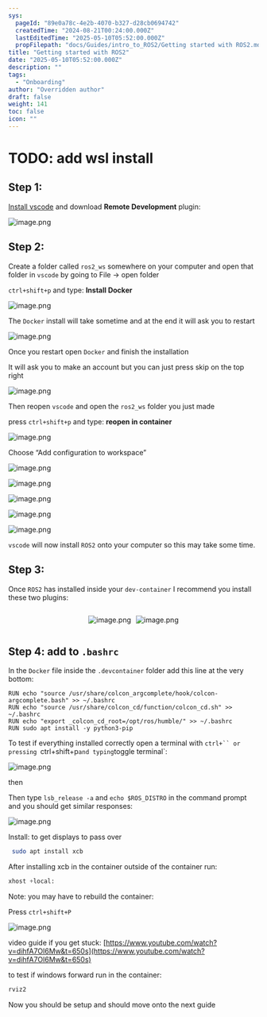 ```yaml
---
sys:
  pageId: "89e0a78c-4e2b-4070-b327-d28cb0694742"
  createdTime: "2024-08-21T00:24:00.000Z"
  lastEditedTime: "2025-05-10T05:52:00.000Z"
  propFilepath: "docs/Guides/intro_to_ROS2/Getting started with ROS2.md"
title: "Getting started with ROS2"
date: "2025-05-10T05:52:00.000Z"
description: ""
tags:
  - "Onboarding"
author: "Overridden author"
draft: false
weight: 141
toc: false
icon: ""
---
```


# TODO: add wsl install

## Step 1:

[Install vscode](https://code.visualstudio.com/download) and download **Remote Development** plugin:

![image.png](https://prod-files-secure.s3.us-west-2.amazonaws.com/d518164a-d88e-44d1-a4ee-3adb3bd8bce0/efb52993-1881-4a40-b95e-6f020334f022/image.png?X-Amz-Algorithm=AWS4-HMAC-SHA256&X-Amz-Content-Sha256=UNSIGNED-PAYLOAD&X-Amz-Credential=ASIAZI2LB466XMZA7NNW%2F20250518%2Fus-west-2%2Fs3%2Faws4_request&X-Amz-Date=20250518T190207Z&X-Amz-Expires=3600&X-Amz-Security-Token=IQoJb3JpZ2luX2VjEML%2F%2F%2F%2F%2F%2F%2F%2F%2F%2FwEaCXVzLXdlc3QtMiJGMEQCIAQkYj4dhB7Vp0fXDHLcUBDW0G2jY8YDOoNNMGau%2Bdv5AiBBR0kpcxurs6HJ3MEoqO75Lh0mZZV%2B8BiGWUdAPwR92Sr%2FAwh7EAAaDDYzNzQyMzE4MzgwNSIMlhI0jx1YUxHIYlZHKtwDYPIYaejlRXfzfqlxyf0afxp0Y4VlV1ECaNoiduhUEXsZY0AcniZvxKkpD%2FOMSNkC%2FhZ9s72h1niVct0gSxNgqQkZ7i0LVy%2FjX5PjR%2BTX8d8rfZQ%2BXf7gNmpOyo%2BeRaPhDfWkSRZE7WLUJPu87VdVa3uuvKlGE7JlH0LICtBohfYKyKCVw6fJGrjMx38P%2BCDperMTUZd8o2IUAc3zJzqU%2BzdtAsvx2M7%2FjagLxquMo%2F41o9KKricRob0aYAeqf01voYzdvgqbYXQXfI3%2ByMtnhWnmJeVeXJkdmAAh8Q9Qm6YgVYdlDYsxAD%2F5aYH5DiVDqFWef15%2Bt9ppwPzbKjS5FMZMKDLfNOaRsZ%2BpN1GYKkshce8oQRO9dIdNcBnnCT1y3n59Vb1QzZ5RbgVEuvL2Ysg8CVCn2o0Dng5cyxkQcS%2FG%2FON93DI%2B8UU7tMupX90AL%2BGPMwbaG0woRfEApOar9Ibsf7US5SSZiLeyJ8QqMI9XHKQFfddS%2FRra66derabq3X%2BFZ%2BNwcDVP%2FheP%2Bol6LVEUxnPWhYY1inP9sHZzvjIo59tVy9kF5LnQUS8gxKDDh9juX0TbGdU04Czxgd5UVJ%2FJyZdwbveyo%2BwFoqtHHHTjgb26pgFj2UjfTwcw1MGowQY6pgHZBZlZGJTTOl7rDdw7I5YcFe6p39KF0sHz8xI%2FMAzXRN0PYgCJdgUoQWy7XBT8XQecxHe%2BYM653u1seA9tV2CLt%2FRC0dJ4Crs1u7io3tru7KjkUFupbEGa%2FkW70Pdamsk%2FC0nErIAsy2yT10%2BuBLIIHX4OanVJoirLYDpjF2UbX%2FrRwrtKIISH51eoFM%2F0wCnaf9vuQYup6Tp2tp8p5T2zzl28WJaS&X-Amz-Signature=df77203755a3216bb913dfb60750c202cd32e42d3b6051946d204b34677b5828&X-Amz-SignedHeaders=host&x-id=GetObject)

## Step 2:

Create a folder called `ros2_ws` somewhere on your computer and open that folder in `vscode` by going to File → open folder 

`ctrl+shift+p` and type: **Install Docker**

![image.png](https://prod-files-secure.s3.us-west-2.amazonaws.com/d518164a-d88e-44d1-a4ee-3adb3bd8bce0/2269dc0e-1cd5-47ff-bceb-c04ad9b2eab0/image.png?X-Amz-Algorithm=AWS4-HMAC-SHA256&X-Amz-Content-Sha256=UNSIGNED-PAYLOAD&X-Amz-Credential=ASIAZI2LB466XMZA7NNW%2F20250518%2Fus-west-2%2Fs3%2Faws4_request&X-Amz-Date=20250518T190206Z&X-Amz-Expires=3600&X-Amz-Security-Token=IQoJb3JpZ2luX2VjEML%2F%2F%2F%2F%2F%2F%2F%2F%2F%2FwEaCXVzLXdlc3QtMiJGMEQCIAQkYj4dhB7Vp0fXDHLcUBDW0G2jY8YDOoNNMGau%2Bdv5AiBBR0kpcxurs6HJ3MEoqO75Lh0mZZV%2B8BiGWUdAPwR92Sr%2FAwh7EAAaDDYzNzQyMzE4MzgwNSIMlhI0jx1YUxHIYlZHKtwDYPIYaejlRXfzfqlxyf0afxp0Y4VlV1ECaNoiduhUEXsZY0AcniZvxKkpD%2FOMSNkC%2FhZ9s72h1niVct0gSxNgqQkZ7i0LVy%2FjX5PjR%2BTX8d8rfZQ%2BXf7gNmpOyo%2BeRaPhDfWkSRZE7WLUJPu87VdVa3uuvKlGE7JlH0LICtBohfYKyKCVw6fJGrjMx38P%2BCDperMTUZd8o2IUAc3zJzqU%2BzdtAsvx2M7%2FjagLxquMo%2F41o9KKricRob0aYAeqf01voYzdvgqbYXQXfI3%2ByMtnhWnmJeVeXJkdmAAh8Q9Qm6YgVYdlDYsxAD%2F5aYH5DiVDqFWef15%2Bt9ppwPzbKjS5FMZMKDLfNOaRsZ%2BpN1GYKkshce8oQRO9dIdNcBnnCT1y3n59Vb1QzZ5RbgVEuvL2Ysg8CVCn2o0Dng5cyxkQcS%2FG%2FON93DI%2B8UU7tMupX90AL%2BGPMwbaG0woRfEApOar9Ibsf7US5SSZiLeyJ8QqMI9XHKQFfddS%2FRra66derabq3X%2BFZ%2BNwcDVP%2FheP%2Bol6LVEUxnPWhYY1inP9sHZzvjIo59tVy9kF5LnQUS8gxKDDh9juX0TbGdU04Czxgd5UVJ%2FJyZdwbveyo%2BwFoqtHHHTjgb26pgFj2UjfTwcw1MGowQY6pgHZBZlZGJTTOl7rDdw7I5YcFe6p39KF0sHz8xI%2FMAzXRN0PYgCJdgUoQWy7XBT8XQecxHe%2BYM653u1seA9tV2CLt%2FRC0dJ4Crs1u7io3tru7KjkUFupbEGa%2FkW70Pdamsk%2FC0nErIAsy2yT10%2BuBLIIHX4OanVJoirLYDpjF2UbX%2FrRwrtKIISH51eoFM%2F0wCnaf9vuQYup6Tp2tp8p5T2zzl28WJaS&X-Amz-Signature=e782a8df74bebc96f4d8f4875bc4d37d10932838a768b1928b7dfe51a98bfd84&X-Amz-SignedHeaders=host&x-id=GetObject)

The `Docker` install will take sometime and at the end it will ask you to restart

![image.png](https://prod-files-secure.s3.us-west-2.amazonaws.com/d518164a-d88e-44d1-a4ee-3adb3bd8bce0/ed233f78-be33-4b1f-b89c-9c346c0e961e/image.png?X-Amz-Algorithm=AWS4-HMAC-SHA256&X-Amz-Content-Sha256=UNSIGNED-PAYLOAD&X-Amz-Credential=ASIAZI2LB466XMZA7NNW%2F20250518%2Fus-west-2%2Fs3%2Faws4_request&X-Amz-Date=20250518T190206Z&X-Amz-Expires=3600&X-Amz-Security-Token=IQoJb3JpZ2luX2VjEML%2F%2F%2F%2F%2F%2F%2F%2F%2F%2FwEaCXVzLXdlc3QtMiJGMEQCIAQkYj4dhB7Vp0fXDHLcUBDW0G2jY8YDOoNNMGau%2Bdv5AiBBR0kpcxurs6HJ3MEoqO75Lh0mZZV%2B8BiGWUdAPwR92Sr%2FAwh7EAAaDDYzNzQyMzE4MzgwNSIMlhI0jx1YUxHIYlZHKtwDYPIYaejlRXfzfqlxyf0afxp0Y4VlV1ECaNoiduhUEXsZY0AcniZvxKkpD%2FOMSNkC%2FhZ9s72h1niVct0gSxNgqQkZ7i0LVy%2FjX5PjR%2BTX8d8rfZQ%2BXf7gNmpOyo%2BeRaPhDfWkSRZE7WLUJPu87VdVa3uuvKlGE7JlH0LICtBohfYKyKCVw6fJGrjMx38P%2BCDperMTUZd8o2IUAc3zJzqU%2BzdtAsvx2M7%2FjagLxquMo%2F41o9KKricRob0aYAeqf01voYzdvgqbYXQXfI3%2ByMtnhWnmJeVeXJkdmAAh8Q9Qm6YgVYdlDYsxAD%2F5aYH5DiVDqFWef15%2Bt9ppwPzbKjS5FMZMKDLfNOaRsZ%2BpN1GYKkshce8oQRO9dIdNcBnnCT1y3n59Vb1QzZ5RbgVEuvL2Ysg8CVCn2o0Dng5cyxkQcS%2FG%2FON93DI%2B8UU7tMupX90AL%2BGPMwbaG0woRfEApOar9Ibsf7US5SSZiLeyJ8QqMI9XHKQFfddS%2FRra66derabq3X%2BFZ%2BNwcDVP%2FheP%2Bol6LVEUxnPWhYY1inP9sHZzvjIo59tVy9kF5LnQUS8gxKDDh9juX0TbGdU04Czxgd5UVJ%2FJyZdwbveyo%2BwFoqtHHHTjgb26pgFj2UjfTwcw1MGowQY6pgHZBZlZGJTTOl7rDdw7I5YcFe6p39KF0sHz8xI%2FMAzXRN0PYgCJdgUoQWy7XBT8XQecxHe%2BYM653u1seA9tV2CLt%2FRC0dJ4Crs1u7io3tru7KjkUFupbEGa%2FkW70Pdamsk%2FC0nErIAsy2yT10%2BuBLIIHX4OanVJoirLYDpjF2UbX%2FrRwrtKIISH51eoFM%2F0wCnaf9vuQYup6Tp2tp8p5T2zzl28WJaS&X-Amz-Signature=6ea77a8e136e764410c6a970c05f512639370536d662cda27c0614e20477d7fc&X-Amz-SignedHeaders=host&x-id=GetObject)

Once you restart open `Docker` and finish the installation

It will ask you to make an account but you can just press skip on the top right

![image.png](https://prod-files-secure.s3.us-west-2.amazonaws.com/d518164a-d88e-44d1-a4ee-3adb3bd8bce0/21010ad9-1659-4fd9-9f59-9932a09b2a3d/image.png?X-Amz-Algorithm=AWS4-HMAC-SHA256&X-Amz-Content-Sha256=UNSIGNED-PAYLOAD&X-Amz-Credential=ASIAZI2LB466XMZA7NNW%2F20250518%2Fus-west-2%2Fs3%2Faws4_request&X-Amz-Date=20250518T190206Z&X-Amz-Expires=3600&X-Amz-Security-Token=IQoJb3JpZ2luX2VjEML%2F%2F%2F%2F%2F%2F%2F%2F%2F%2FwEaCXVzLXdlc3QtMiJGMEQCIAQkYj4dhB7Vp0fXDHLcUBDW0G2jY8YDOoNNMGau%2Bdv5AiBBR0kpcxurs6HJ3MEoqO75Lh0mZZV%2B8BiGWUdAPwR92Sr%2FAwh7EAAaDDYzNzQyMzE4MzgwNSIMlhI0jx1YUxHIYlZHKtwDYPIYaejlRXfzfqlxyf0afxp0Y4VlV1ECaNoiduhUEXsZY0AcniZvxKkpD%2FOMSNkC%2FhZ9s72h1niVct0gSxNgqQkZ7i0LVy%2FjX5PjR%2BTX8d8rfZQ%2BXf7gNmpOyo%2BeRaPhDfWkSRZE7WLUJPu87VdVa3uuvKlGE7JlH0LICtBohfYKyKCVw6fJGrjMx38P%2BCDperMTUZd8o2IUAc3zJzqU%2BzdtAsvx2M7%2FjagLxquMo%2F41o9KKricRob0aYAeqf01voYzdvgqbYXQXfI3%2ByMtnhWnmJeVeXJkdmAAh8Q9Qm6YgVYdlDYsxAD%2F5aYH5DiVDqFWef15%2Bt9ppwPzbKjS5FMZMKDLfNOaRsZ%2BpN1GYKkshce8oQRO9dIdNcBnnCT1y3n59Vb1QzZ5RbgVEuvL2Ysg8CVCn2o0Dng5cyxkQcS%2FG%2FON93DI%2B8UU7tMupX90AL%2BGPMwbaG0woRfEApOar9Ibsf7US5SSZiLeyJ8QqMI9XHKQFfddS%2FRra66derabq3X%2BFZ%2BNwcDVP%2FheP%2Bol6LVEUxnPWhYY1inP9sHZzvjIo59tVy9kF5LnQUS8gxKDDh9juX0TbGdU04Czxgd5UVJ%2FJyZdwbveyo%2BwFoqtHHHTjgb26pgFj2UjfTwcw1MGowQY6pgHZBZlZGJTTOl7rDdw7I5YcFe6p39KF0sHz8xI%2FMAzXRN0PYgCJdgUoQWy7XBT8XQecxHe%2BYM653u1seA9tV2CLt%2FRC0dJ4Crs1u7io3tru7KjkUFupbEGa%2FkW70Pdamsk%2FC0nErIAsy2yT10%2BuBLIIHX4OanVJoirLYDpjF2UbX%2FrRwrtKIISH51eoFM%2F0wCnaf9vuQYup6Tp2tp8p5T2zzl28WJaS&X-Amz-Signature=d582726208ca43d78484024caa58a0b0e869b05f72dd262281184458cc50c738&X-Amz-SignedHeaders=host&x-id=GetObject)

Then reopen `vscode` and open the `ros2_ws` folder you just made

press `ctrl+shift+p` and type: **reopen in container**

![image.png](https://prod-files-secure.s3.us-west-2.amazonaws.com/d518164a-d88e-44d1-a4ee-3adb3bd8bce0/4e93b8c2-41ad-488c-8095-c74205196118/image.png?X-Amz-Algorithm=AWS4-HMAC-SHA256&X-Amz-Content-Sha256=UNSIGNED-PAYLOAD&X-Amz-Credential=ASIAZI2LB466XMZA7NNW%2F20250518%2Fus-west-2%2Fs3%2Faws4_request&X-Amz-Date=20250518T190206Z&X-Amz-Expires=3600&X-Amz-Security-Token=IQoJb3JpZ2luX2VjEML%2F%2F%2F%2F%2F%2F%2F%2F%2F%2FwEaCXVzLXdlc3QtMiJGMEQCIAQkYj4dhB7Vp0fXDHLcUBDW0G2jY8YDOoNNMGau%2Bdv5AiBBR0kpcxurs6HJ3MEoqO75Lh0mZZV%2B8BiGWUdAPwR92Sr%2FAwh7EAAaDDYzNzQyMzE4MzgwNSIMlhI0jx1YUxHIYlZHKtwDYPIYaejlRXfzfqlxyf0afxp0Y4VlV1ECaNoiduhUEXsZY0AcniZvxKkpD%2FOMSNkC%2FhZ9s72h1niVct0gSxNgqQkZ7i0LVy%2FjX5PjR%2BTX8d8rfZQ%2BXf7gNmpOyo%2BeRaPhDfWkSRZE7WLUJPu87VdVa3uuvKlGE7JlH0LICtBohfYKyKCVw6fJGrjMx38P%2BCDperMTUZd8o2IUAc3zJzqU%2BzdtAsvx2M7%2FjagLxquMo%2F41o9KKricRob0aYAeqf01voYzdvgqbYXQXfI3%2ByMtnhWnmJeVeXJkdmAAh8Q9Qm6YgVYdlDYsxAD%2F5aYH5DiVDqFWef15%2Bt9ppwPzbKjS5FMZMKDLfNOaRsZ%2BpN1GYKkshce8oQRO9dIdNcBnnCT1y3n59Vb1QzZ5RbgVEuvL2Ysg8CVCn2o0Dng5cyxkQcS%2FG%2FON93DI%2B8UU7tMupX90AL%2BGPMwbaG0woRfEApOar9Ibsf7US5SSZiLeyJ8QqMI9XHKQFfddS%2FRra66derabq3X%2BFZ%2BNwcDVP%2FheP%2Bol6LVEUxnPWhYY1inP9sHZzvjIo59tVy9kF5LnQUS8gxKDDh9juX0TbGdU04Czxgd5UVJ%2FJyZdwbveyo%2BwFoqtHHHTjgb26pgFj2UjfTwcw1MGowQY6pgHZBZlZGJTTOl7rDdw7I5YcFe6p39KF0sHz8xI%2FMAzXRN0PYgCJdgUoQWy7XBT8XQecxHe%2BYM653u1seA9tV2CLt%2FRC0dJ4Crs1u7io3tru7KjkUFupbEGa%2FkW70Pdamsk%2FC0nErIAsy2yT10%2BuBLIIHX4OanVJoirLYDpjF2UbX%2FrRwrtKIISH51eoFM%2F0wCnaf9vuQYup6Tp2tp8p5T2zzl28WJaS&X-Amz-Signature=239bf0fc6ed6575ce99cd8879c2415a6004b5bef436dd8d0bd2de1190c38c18b&X-Amz-SignedHeaders=host&x-id=GetObject)

Choose “Add configuration to workspace”

![image.png](https://prod-files-secure.s3.us-west-2.amazonaws.com/d518164a-d88e-44d1-a4ee-3adb3bd8bce0/9560b282-5060-4989-ba37-97e7b2c22476/image.png?X-Amz-Algorithm=AWS4-HMAC-SHA256&X-Amz-Content-Sha256=UNSIGNED-PAYLOAD&X-Amz-Credential=ASIAZI2LB466XMZA7NNW%2F20250518%2Fus-west-2%2Fs3%2Faws4_request&X-Amz-Date=20250518T190206Z&X-Amz-Expires=3600&X-Amz-Security-Token=IQoJb3JpZ2luX2VjEML%2F%2F%2F%2F%2F%2F%2F%2F%2F%2FwEaCXVzLXdlc3QtMiJGMEQCIAQkYj4dhB7Vp0fXDHLcUBDW0G2jY8YDOoNNMGau%2Bdv5AiBBR0kpcxurs6HJ3MEoqO75Lh0mZZV%2B8BiGWUdAPwR92Sr%2FAwh7EAAaDDYzNzQyMzE4MzgwNSIMlhI0jx1YUxHIYlZHKtwDYPIYaejlRXfzfqlxyf0afxp0Y4VlV1ECaNoiduhUEXsZY0AcniZvxKkpD%2FOMSNkC%2FhZ9s72h1niVct0gSxNgqQkZ7i0LVy%2FjX5PjR%2BTX8d8rfZQ%2BXf7gNmpOyo%2BeRaPhDfWkSRZE7WLUJPu87VdVa3uuvKlGE7JlH0LICtBohfYKyKCVw6fJGrjMx38P%2BCDperMTUZd8o2IUAc3zJzqU%2BzdtAsvx2M7%2FjagLxquMo%2F41o9KKricRob0aYAeqf01voYzdvgqbYXQXfI3%2ByMtnhWnmJeVeXJkdmAAh8Q9Qm6YgVYdlDYsxAD%2F5aYH5DiVDqFWef15%2Bt9ppwPzbKjS5FMZMKDLfNOaRsZ%2BpN1GYKkshce8oQRO9dIdNcBnnCT1y3n59Vb1QzZ5RbgVEuvL2Ysg8CVCn2o0Dng5cyxkQcS%2FG%2FON93DI%2B8UU7tMupX90AL%2BGPMwbaG0woRfEApOar9Ibsf7US5SSZiLeyJ8QqMI9XHKQFfddS%2FRra66derabq3X%2BFZ%2BNwcDVP%2FheP%2Bol6LVEUxnPWhYY1inP9sHZzvjIo59tVy9kF5LnQUS8gxKDDh9juX0TbGdU04Czxgd5UVJ%2FJyZdwbveyo%2BwFoqtHHHTjgb26pgFj2UjfTwcw1MGowQY6pgHZBZlZGJTTOl7rDdw7I5YcFe6p39KF0sHz8xI%2FMAzXRN0PYgCJdgUoQWy7XBT8XQecxHe%2BYM653u1seA9tV2CLt%2FRC0dJ4Crs1u7io3tru7KjkUFupbEGa%2FkW70Pdamsk%2FC0nErIAsy2yT10%2BuBLIIHX4OanVJoirLYDpjF2UbX%2FrRwrtKIISH51eoFM%2F0wCnaf9vuQYup6Tp2tp8p5T2zzl28WJaS&X-Amz-Signature=f9b05149a48f36f99ea249e86bf31dc0f87d1f3f82306164a0f1a5310e2a65a6&X-Amz-SignedHeaders=host&x-id=GetObject)

![image.png](https://prod-files-secure.s3.us-west-2.amazonaws.com/d518164a-d88e-44d1-a4ee-3adb3bd8bce0/2ee63f81-886b-48e8-a553-dc6e5eac99e4/image.png?X-Amz-Algorithm=AWS4-HMAC-SHA256&X-Amz-Content-Sha256=UNSIGNED-PAYLOAD&X-Amz-Credential=ASIAZI2LB466XMZA7NNW%2F20250518%2Fus-west-2%2Fs3%2Faws4_request&X-Amz-Date=20250518T190207Z&X-Amz-Expires=3600&X-Amz-Security-Token=IQoJb3JpZ2luX2VjEML%2F%2F%2F%2F%2F%2F%2F%2F%2F%2FwEaCXVzLXdlc3QtMiJGMEQCIAQkYj4dhB7Vp0fXDHLcUBDW0G2jY8YDOoNNMGau%2Bdv5AiBBR0kpcxurs6HJ3MEoqO75Lh0mZZV%2B8BiGWUdAPwR92Sr%2FAwh7EAAaDDYzNzQyMzE4MzgwNSIMlhI0jx1YUxHIYlZHKtwDYPIYaejlRXfzfqlxyf0afxp0Y4VlV1ECaNoiduhUEXsZY0AcniZvxKkpD%2FOMSNkC%2FhZ9s72h1niVct0gSxNgqQkZ7i0LVy%2FjX5PjR%2BTX8d8rfZQ%2BXf7gNmpOyo%2BeRaPhDfWkSRZE7WLUJPu87VdVa3uuvKlGE7JlH0LICtBohfYKyKCVw6fJGrjMx38P%2BCDperMTUZd8o2IUAc3zJzqU%2BzdtAsvx2M7%2FjagLxquMo%2F41o9KKricRob0aYAeqf01voYzdvgqbYXQXfI3%2ByMtnhWnmJeVeXJkdmAAh8Q9Qm6YgVYdlDYsxAD%2F5aYH5DiVDqFWef15%2Bt9ppwPzbKjS5FMZMKDLfNOaRsZ%2BpN1GYKkshce8oQRO9dIdNcBnnCT1y3n59Vb1QzZ5RbgVEuvL2Ysg8CVCn2o0Dng5cyxkQcS%2FG%2FON93DI%2B8UU7tMupX90AL%2BGPMwbaG0woRfEApOar9Ibsf7US5SSZiLeyJ8QqMI9XHKQFfddS%2FRra66derabq3X%2BFZ%2BNwcDVP%2FheP%2Bol6LVEUxnPWhYY1inP9sHZzvjIo59tVy9kF5LnQUS8gxKDDh9juX0TbGdU04Czxgd5UVJ%2FJyZdwbveyo%2BwFoqtHHHTjgb26pgFj2UjfTwcw1MGowQY6pgHZBZlZGJTTOl7rDdw7I5YcFe6p39KF0sHz8xI%2FMAzXRN0PYgCJdgUoQWy7XBT8XQecxHe%2BYM653u1seA9tV2CLt%2FRC0dJ4Crs1u7io3tru7KjkUFupbEGa%2FkW70Pdamsk%2FC0nErIAsy2yT10%2BuBLIIHX4OanVJoirLYDpjF2UbX%2FrRwrtKIISH51eoFM%2F0wCnaf9vuQYup6Tp2tp8p5T2zzl28WJaS&X-Amz-Signature=574fe8346106eabd85def3e924091908d0373973ce80697b5142b7d6a34ce753&X-Amz-SignedHeaders=host&x-id=GetObject)

![image.png](https://prod-files-secure.s3.us-west-2.amazonaws.com/d518164a-d88e-44d1-a4ee-3adb3bd8bce0/ae1580b2-b048-407e-aed9-b584224a7a04/image.png?X-Amz-Algorithm=AWS4-HMAC-SHA256&X-Amz-Content-Sha256=UNSIGNED-PAYLOAD&X-Amz-Credential=ASIAZI2LB466XMZA7NNW%2F20250518%2Fus-west-2%2Fs3%2Faws4_request&X-Amz-Date=20250518T190206Z&X-Amz-Expires=3600&X-Amz-Security-Token=IQoJb3JpZ2luX2VjEML%2F%2F%2F%2F%2F%2F%2F%2F%2F%2FwEaCXVzLXdlc3QtMiJGMEQCIAQkYj4dhB7Vp0fXDHLcUBDW0G2jY8YDOoNNMGau%2Bdv5AiBBR0kpcxurs6HJ3MEoqO75Lh0mZZV%2B8BiGWUdAPwR92Sr%2FAwh7EAAaDDYzNzQyMzE4MzgwNSIMlhI0jx1YUxHIYlZHKtwDYPIYaejlRXfzfqlxyf0afxp0Y4VlV1ECaNoiduhUEXsZY0AcniZvxKkpD%2FOMSNkC%2FhZ9s72h1niVct0gSxNgqQkZ7i0LVy%2FjX5PjR%2BTX8d8rfZQ%2BXf7gNmpOyo%2BeRaPhDfWkSRZE7WLUJPu87VdVa3uuvKlGE7JlH0LICtBohfYKyKCVw6fJGrjMx38P%2BCDperMTUZd8o2IUAc3zJzqU%2BzdtAsvx2M7%2FjagLxquMo%2F41o9KKricRob0aYAeqf01voYzdvgqbYXQXfI3%2ByMtnhWnmJeVeXJkdmAAh8Q9Qm6YgVYdlDYsxAD%2F5aYH5DiVDqFWef15%2Bt9ppwPzbKjS5FMZMKDLfNOaRsZ%2BpN1GYKkshce8oQRO9dIdNcBnnCT1y3n59Vb1QzZ5RbgVEuvL2Ysg8CVCn2o0Dng5cyxkQcS%2FG%2FON93DI%2B8UU7tMupX90AL%2BGPMwbaG0woRfEApOar9Ibsf7US5SSZiLeyJ8QqMI9XHKQFfddS%2FRra66derabq3X%2BFZ%2BNwcDVP%2FheP%2Bol6LVEUxnPWhYY1inP9sHZzvjIo59tVy9kF5LnQUS8gxKDDh9juX0TbGdU04Czxgd5UVJ%2FJyZdwbveyo%2BwFoqtHHHTjgb26pgFj2UjfTwcw1MGowQY6pgHZBZlZGJTTOl7rDdw7I5YcFe6p39KF0sHz8xI%2FMAzXRN0PYgCJdgUoQWy7XBT8XQecxHe%2BYM653u1seA9tV2CLt%2FRC0dJ4Crs1u7io3tru7KjkUFupbEGa%2FkW70Pdamsk%2FC0nErIAsy2yT10%2BuBLIIHX4OanVJoirLYDpjF2UbX%2FrRwrtKIISH51eoFM%2F0wCnaf9vuQYup6Tp2tp8p5T2zzl28WJaS&X-Amz-Signature=90cfd1407f54d77e02ad7ebb2c78d581648a8a0a60fb02c9d49b33970aee447d&X-Amz-SignedHeaders=host&x-id=GetObject)

![image.png](https://prod-files-secure.s3.us-west-2.amazonaws.com/d518164a-d88e-44d1-a4ee-3adb3bd8bce0/53255b28-f75e-430f-b9e3-c0ac8577e42b/image.png?X-Amz-Algorithm=AWS4-HMAC-SHA256&X-Amz-Content-Sha256=UNSIGNED-PAYLOAD&X-Amz-Credential=ASIAZI2LB466XMZA7NNW%2F20250518%2Fus-west-2%2Fs3%2Faws4_request&X-Amz-Date=20250518T190206Z&X-Amz-Expires=3600&X-Amz-Security-Token=IQoJb3JpZ2luX2VjEML%2F%2F%2F%2F%2F%2F%2F%2F%2F%2FwEaCXVzLXdlc3QtMiJGMEQCIAQkYj4dhB7Vp0fXDHLcUBDW0G2jY8YDOoNNMGau%2Bdv5AiBBR0kpcxurs6HJ3MEoqO75Lh0mZZV%2B8BiGWUdAPwR92Sr%2FAwh7EAAaDDYzNzQyMzE4MzgwNSIMlhI0jx1YUxHIYlZHKtwDYPIYaejlRXfzfqlxyf0afxp0Y4VlV1ECaNoiduhUEXsZY0AcniZvxKkpD%2FOMSNkC%2FhZ9s72h1niVct0gSxNgqQkZ7i0LVy%2FjX5PjR%2BTX8d8rfZQ%2BXf7gNmpOyo%2BeRaPhDfWkSRZE7WLUJPu87VdVa3uuvKlGE7JlH0LICtBohfYKyKCVw6fJGrjMx38P%2BCDperMTUZd8o2IUAc3zJzqU%2BzdtAsvx2M7%2FjagLxquMo%2F41o9KKricRob0aYAeqf01voYzdvgqbYXQXfI3%2ByMtnhWnmJeVeXJkdmAAh8Q9Qm6YgVYdlDYsxAD%2F5aYH5DiVDqFWef15%2Bt9ppwPzbKjS5FMZMKDLfNOaRsZ%2BpN1GYKkshce8oQRO9dIdNcBnnCT1y3n59Vb1QzZ5RbgVEuvL2Ysg8CVCn2o0Dng5cyxkQcS%2FG%2FON93DI%2B8UU7tMupX90AL%2BGPMwbaG0woRfEApOar9Ibsf7US5SSZiLeyJ8QqMI9XHKQFfddS%2FRra66derabq3X%2BFZ%2BNwcDVP%2FheP%2Bol6LVEUxnPWhYY1inP9sHZzvjIo59tVy9kF5LnQUS8gxKDDh9juX0TbGdU04Czxgd5UVJ%2FJyZdwbveyo%2BwFoqtHHHTjgb26pgFj2UjfTwcw1MGowQY6pgHZBZlZGJTTOl7rDdw7I5YcFe6p39KF0sHz8xI%2FMAzXRN0PYgCJdgUoQWy7XBT8XQecxHe%2BYM653u1seA9tV2CLt%2FRC0dJ4Crs1u7io3tru7KjkUFupbEGa%2FkW70Pdamsk%2FC0nErIAsy2yT10%2BuBLIIHX4OanVJoirLYDpjF2UbX%2FrRwrtKIISH51eoFM%2F0wCnaf9vuQYup6Tp2tp8p5T2zzl28WJaS&X-Amz-Signature=91de2b5ff5832c205310185803f8f31e695eaa40c0cedacb8f97cf53f453d641&X-Amz-SignedHeaders=host&x-id=GetObject)

![image.png](https://prod-files-secure.s3.us-west-2.amazonaws.com/d518164a-d88e-44d1-a4ee-3adb3bd8bce0/7c562767-5af9-4ffb-97d1-327bcdf4ee00/image.png?X-Amz-Algorithm=AWS4-HMAC-SHA256&X-Amz-Content-Sha256=UNSIGNED-PAYLOAD&X-Amz-Credential=ASIAZI2LB466XMZA7NNW%2F20250518%2Fus-west-2%2Fs3%2Faws4_request&X-Amz-Date=20250518T190206Z&X-Amz-Expires=3600&X-Amz-Security-Token=IQoJb3JpZ2luX2VjEML%2F%2F%2F%2F%2F%2F%2F%2F%2F%2FwEaCXVzLXdlc3QtMiJGMEQCIAQkYj4dhB7Vp0fXDHLcUBDW0G2jY8YDOoNNMGau%2Bdv5AiBBR0kpcxurs6HJ3MEoqO75Lh0mZZV%2B8BiGWUdAPwR92Sr%2FAwh7EAAaDDYzNzQyMzE4MzgwNSIMlhI0jx1YUxHIYlZHKtwDYPIYaejlRXfzfqlxyf0afxp0Y4VlV1ECaNoiduhUEXsZY0AcniZvxKkpD%2FOMSNkC%2FhZ9s72h1niVct0gSxNgqQkZ7i0LVy%2FjX5PjR%2BTX8d8rfZQ%2BXf7gNmpOyo%2BeRaPhDfWkSRZE7WLUJPu87VdVa3uuvKlGE7JlH0LICtBohfYKyKCVw6fJGrjMx38P%2BCDperMTUZd8o2IUAc3zJzqU%2BzdtAsvx2M7%2FjagLxquMo%2F41o9KKricRob0aYAeqf01voYzdvgqbYXQXfI3%2ByMtnhWnmJeVeXJkdmAAh8Q9Qm6YgVYdlDYsxAD%2F5aYH5DiVDqFWef15%2Bt9ppwPzbKjS5FMZMKDLfNOaRsZ%2BpN1GYKkshce8oQRO9dIdNcBnnCT1y3n59Vb1QzZ5RbgVEuvL2Ysg8CVCn2o0Dng5cyxkQcS%2FG%2FON93DI%2B8UU7tMupX90AL%2BGPMwbaG0woRfEApOar9Ibsf7US5SSZiLeyJ8QqMI9XHKQFfddS%2FRra66derabq3X%2BFZ%2BNwcDVP%2FheP%2Bol6LVEUxnPWhYY1inP9sHZzvjIo59tVy9kF5LnQUS8gxKDDh9juX0TbGdU04Czxgd5UVJ%2FJyZdwbveyo%2BwFoqtHHHTjgb26pgFj2UjfTwcw1MGowQY6pgHZBZlZGJTTOl7rDdw7I5YcFe6p39KF0sHz8xI%2FMAzXRN0PYgCJdgUoQWy7XBT8XQecxHe%2BYM653u1seA9tV2CLt%2FRC0dJ4Crs1u7io3tru7KjkUFupbEGa%2FkW70Pdamsk%2FC0nErIAsy2yT10%2BuBLIIHX4OanVJoirLYDpjF2UbX%2FrRwrtKIISH51eoFM%2F0wCnaf9vuQYup6Tp2tp8p5T2zzl28WJaS&X-Amz-Signature=b468ef66f4f93f304f87e4e4105665bf3e0475270c577ae625deee76340d193f&X-Amz-SignedHeaders=host&x-id=GetObject)

`vscode` will now install `ROS2` onto your computer so this may take some time.

## Step 3:

Once `ROS2` has installed inside your `dev-container` I recommend you install these two plugins:

<div style="display: flex;flex-direction: row; column-gap:10px; max-width: 630px;justify-content: center;">
<div>

![image.png](https://prod-files-secure.s3.us-west-2.amazonaws.com/d518164a-d88e-44d1-a4ee-3adb3bd8bce0/3fc3d550-5a54-4ba1-ba6b-faa01cdb7369/image.png?X-Amz-Algorithm=AWS4-HMAC-SHA256&X-Amz-Content-Sha256=UNSIGNED-PAYLOAD&X-Amz-Credential=ASIAZI2LB466QBKR2NYV%2F20250518%2Fus-west-2%2Fs3%2Faws4_request&X-Amz-Date=20250518T190208Z&X-Amz-Expires=3600&X-Amz-Security-Token=IQoJb3JpZ2luX2VjEML%2F%2F%2F%2F%2F%2F%2F%2F%2F%2FwEaCXVzLXdlc3QtMiJGMEQCIH8T%2F7u%2FXI%2BSweTtLkPqYHvCL5oLNMUfEUG1MZRhYOTOAiB40roN8bODCwCXzhr3TwTSYLSKaWu8iPgCYHe7G7lh8Cr%2FAwh7EAAaDDYzNzQyMzE4MzgwNSIMjPW3MTBH1bv0bD5IKtwDNzSq90KFdOPF5sml5y%2FnrgIvFXYSWGGDzWtFUU2PaxsRdwS6M4QrOgXw5dWF8AiA9DCjgFMJZzSLJm8vaGxfdJUbOz4VP2JJjOXE8PORninaIw3eFAImpqXoRzRaJ7HxggKNDg3qm5LuMhDGNomk54SimJmUrVL1BYWtj%2FOkOq0%2BFsg0yL8vkfliJ68EazcnBJNlTCyAQJF993t8tWi0N06a4mlLltQdvoBXaWm1uoCme%2FQtSLGUasMG0jGfYkpfdLBu1mTMvzrZz5tk%2FBX4B3baGKKgpQ5ti2geWc72LgY%2BioDVtdDaRanqgywxjIuM4%2Bno%2BvywOrufsf5QXnKDE2b3lx21KmWLzf9WMaCfca0STx3urf75%2B%2B6ie57ULpDhWjBmM3YGSN%2FHH1Z%2BgDb3Ovo66J3OnVBTplnfmAzPsOcdb6dCq9orhQfUvwHWBAmZkiNYuB6gXT6pqOKZPc5NXbSIwAN0cfzcIfKzzPVCW6Wt89TP%2BwzPEyU2m12t%2Be6a7uT4Hoi73QTk0Mt%2FtLZ%2BWdYysK8kAOQqORrQwQYjUcBOvBFmoB8hLFfsr6bLHzi8ozz9kchVAH80W5Uzlc5NONyh6ar1VCdPExADuCe6d2NrQ47l2ZEKd9WEeYUwxcGowQY6pgFBxsym4%2FrMCscSOMgS0ru9XWhQRZc3MVkCWhzUyZmbCG2%2FBsbqxbBjUnTacod%2F%2BuJFrlFmwTZAmgbs4zJ28Oz7y0xyJRn%2Bjx4TnZPiSbFjWHj6%2BjPwVxQCkan6u6jnG22vqYigtsLsiKfdUDCGSjPZgQNX6Z5YjqzVtKF5aMnqcfUIOT2JofUdncTmiNYAK5XiczeSHTlXaRAqv5%2FHwqvn4M%2BvBVX7&X-Amz-Signature=19265a2d4b76fa4f5a407749936120f4997c167c46f464afacecd5e734ff88cd&X-Amz-SignedHeaders=host&x-id=GetObject)

</div>
<div>

![image.png](https://prod-files-secure.s3.us-west-2.amazonaws.com/d518164a-d88e-44d1-a4ee-3adb3bd8bce0/d994cc66-13c2-4093-a5a3-f84cf4601a82/image.png?X-Amz-Algorithm=AWS4-HMAC-SHA256&X-Amz-Content-Sha256=UNSIGNED-PAYLOAD&X-Amz-Credential=ASIAZI2LB466UHYPNHNM%2F20250518%2Fus-west-2%2Fs3%2Faws4_request&X-Amz-Date=20250518T190209Z&X-Amz-Expires=3600&X-Amz-Security-Token=IQoJb3JpZ2luX2VjEML%2F%2F%2F%2F%2F%2F%2F%2F%2F%2FwEaCXVzLXdlc3QtMiJHMEUCIH%2BUGW%2BmYyt6Fo1sk83cTwvSUazd04QKqfC1jRfe7Q45AiEAjEfxYQDeG1XPU74hKv3RW2QMJLFvP6e%2FV7mgH5QupjQq%2FwMIexAAGgw2Mzc0MjMxODM4MDUiDDRoP4HybG7fdkGzqCrcAzA%2Brs8U%2BfQudlzlFGFxDmmHr1rTXqxDBgUFbrxqhlg0LsyzXg178tvTH2CAT6fIF9%2FZ2RZison5QtZJdNnyQFyRYUnbw9EGjS5h%2FzUicp2TxfZpa7%2BCQ1Y5egrbcNGoBOgTbU4ZIkfCh%2BR4jA57%2BryLeVJyOvf6MJLmH%2B2zodNB9uaEMFOoVOG%2FfpNbM5i88ngg1VfsC1Cm1sa%2FuLlazSkJzSGfqxyYN%2FoCUoO4YRZzeh15K8WarjNoigtErITbE%2FzNcoP6SPCnRwZMHyBm8vECUwog%2F%2FYU5hquECH2jBIBLPc6fO5i2VO%2Bi3xGQMDHvZXwf5WEckPJx9w1Q9QpUfpY6dE%2FsJJu6pttDjLbHYa8bz982kHglfcJuLFyml8OSx%2F1tdzmKbZEmCRUcCR75zWobIIeZwnqlZ72VU%2Bq3esvXuKtf39qdneF8719EuSlhJKdy9M5Zh6TeHFfVUBetdw6BPde5sQJrhv%2F7DxIoDcsl68nZTZCZC%2Fu65z239cGyBkyTEUIXdLMmefeD%2FlmweeQ1dnS8QwWscrKwWkOAyjVnd8L%2FIP%2BbTv8gVwISdg9s4Wnoq5RZQg8i6j03rMTF3H9fYI5DFnck2Xz5YIfME8HXWNuHDsp0X9GMVURMN3AqMEGOqUBV1DVZF8kPakIR8SjSrPGuC2B7cjaRIvRmUC72W6i8edbb7uCpveiCHTz5j9aH5QvNhapTnKLBeQqcmMgEkvuo0dl9B51VisB%2FrosJuacf53H887t9Bs8k8PWdtx24WAXxHHJneMGfGnbDYXmg6COPBgQqZw8r23dNoZMYit31YpAeiuNatofnrvoXSrrwwyW92epTWWLsM%2Fe9l8fDlR7aQOMDcyO&X-Amz-Signature=6edca28d36bbc2a1e5e30b6883c7d2107194e9da628c546869fd561ffad51763&X-Amz-SignedHeaders=host&x-id=GetObject)

</div>
</div>

## Step 4: add to `.bashrc`

In the `Docker` file inside the `.devcontainer` folder add this line at the very bottom: 

```docker
RUN echo "source /usr/share/colcon_argcomplete/hook/colcon-argcomplete.bash" >> ~/.bashrc
RUN echo "source /usr/share/colcon_cd/function/colcon_cd.sh" >> ~/.bashrc
RUN echo "export _colcon_cd_root=/opt/ros/humble/" >> ~/.bashrc
RUN sudo apt install -y python3-pip 
```

To test if everything installed correctly open a terminal with `ctrl+`` or pressing `ctrl+shift+p` and typing `toggle terminal`:

![image.png](https://prod-files-secure.s3.us-west-2.amazonaws.com/d518164a-d88e-44d1-a4ee-3adb3bd8bce0/6a4943d8-b04e-4c02-9a58-775f3384d1a5/image.png?X-Amz-Algorithm=AWS4-HMAC-SHA256&X-Amz-Content-Sha256=UNSIGNED-PAYLOAD&X-Amz-Credential=ASIAZI2LB466XMZA7NNW%2F20250518%2Fus-west-2%2Fs3%2Faws4_request&X-Amz-Date=20250518T190206Z&X-Amz-Expires=3600&X-Amz-Security-Token=IQoJb3JpZ2luX2VjEML%2F%2F%2F%2F%2F%2F%2F%2F%2F%2FwEaCXVzLXdlc3QtMiJGMEQCIAQkYj4dhB7Vp0fXDHLcUBDW0G2jY8YDOoNNMGau%2Bdv5AiBBR0kpcxurs6HJ3MEoqO75Lh0mZZV%2B8BiGWUdAPwR92Sr%2FAwh7EAAaDDYzNzQyMzE4MzgwNSIMlhI0jx1YUxHIYlZHKtwDYPIYaejlRXfzfqlxyf0afxp0Y4VlV1ECaNoiduhUEXsZY0AcniZvxKkpD%2FOMSNkC%2FhZ9s72h1niVct0gSxNgqQkZ7i0LVy%2FjX5PjR%2BTX8d8rfZQ%2BXf7gNmpOyo%2BeRaPhDfWkSRZE7WLUJPu87VdVa3uuvKlGE7JlH0LICtBohfYKyKCVw6fJGrjMx38P%2BCDperMTUZd8o2IUAc3zJzqU%2BzdtAsvx2M7%2FjagLxquMo%2F41o9KKricRob0aYAeqf01voYzdvgqbYXQXfI3%2ByMtnhWnmJeVeXJkdmAAh8Q9Qm6YgVYdlDYsxAD%2F5aYH5DiVDqFWef15%2Bt9ppwPzbKjS5FMZMKDLfNOaRsZ%2BpN1GYKkshce8oQRO9dIdNcBnnCT1y3n59Vb1QzZ5RbgVEuvL2Ysg8CVCn2o0Dng5cyxkQcS%2FG%2FON93DI%2B8UU7tMupX90AL%2BGPMwbaG0woRfEApOar9Ibsf7US5SSZiLeyJ8QqMI9XHKQFfddS%2FRra66derabq3X%2BFZ%2BNwcDVP%2FheP%2Bol6LVEUxnPWhYY1inP9sHZzvjIo59tVy9kF5LnQUS8gxKDDh9juX0TbGdU04Czxgd5UVJ%2FJyZdwbveyo%2BwFoqtHHHTjgb26pgFj2UjfTwcw1MGowQY6pgHZBZlZGJTTOl7rDdw7I5YcFe6p39KF0sHz8xI%2FMAzXRN0PYgCJdgUoQWy7XBT8XQecxHe%2BYM653u1seA9tV2CLt%2FRC0dJ4Crs1u7io3tru7KjkUFupbEGa%2FkW70Pdamsk%2FC0nErIAsy2yT10%2BuBLIIHX4OanVJoirLYDpjF2UbX%2FrRwrtKIISH51eoFM%2F0wCnaf9vuQYup6Tp2tp8p5T2zzl28WJaS&X-Amz-Signature=0ee104c8a9a685e85240422cc205522099471aba838c4fedc95574d39a089bb3&X-Amz-SignedHeaders=host&x-id=GetObject)

then 

Then type `lsb_release -a` and `echo $ROS_DISTRO` in the command prompt and you should get similar responses:

![image.png](https://prod-files-secure.s3.us-west-2.amazonaws.com/d518164a-d88e-44d1-a4ee-3adb3bd8bce0/3e635dec-a805-4e85-8b9e-d000e5b71a4e/image.png?X-Amz-Algorithm=AWS4-HMAC-SHA256&X-Amz-Content-Sha256=UNSIGNED-PAYLOAD&X-Amz-Credential=ASIAZI2LB466XMZA7NNW%2F20250518%2Fus-west-2%2Fs3%2Faws4_request&X-Amz-Date=20250518T190206Z&X-Amz-Expires=3600&X-Amz-Security-Token=IQoJb3JpZ2luX2VjEML%2F%2F%2F%2F%2F%2F%2F%2F%2F%2FwEaCXVzLXdlc3QtMiJGMEQCIAQkYj4dhB7Vp0fXDHLcUBDW0G2jY8YDOoNNMGau%2Bdv5AiBBR0kpcxurs6HJ3MEoqO75Lh0mZZV%2B8BiGWUdAPwR92Sr%2FAwh7EAAaDDYzNzQyMzE4MzgwNSIMlhI0jx1YUxHIYlZHKtwDYPIYaejlRXfzfqlxyf0afxp0Y4VlV1ECaNoiduhUEXsZY0AcniZvxKkpD%2FOMSNkC%2FhZ9s72h1niVct0gSxNgqQkZ7i0LVy%2FjX5PjR%2BTX8d8rfZQ%2BXf7gNmpOyo%2BeRaPhDfWkSRZE7WLUJPu87VdVa3uuvKlGE7JlH0LICtBohfYKyKCVw6fJGrjMx38P%2BCDperMTUZd8o2IUAc3zJzqU%2BzdtAsvx2M7%2FjagLxquMo%2F41o9KKricRob0aYAeqf01voYzdvgqbYXQXfI3%2ByMtnhWnmJeVeXJkdmAAh8Q9Qm6YgVYdlDYsxAD%2F5aYH5DiVDqFWef15%2Bt9ppwPzbKjS5FMZMKDLfNOaRsZ%2BpN1GYKkshce8oQRO9dIdNcBnnCT1y3n59Vb1QzZ5RbgVEuvL2Ysg8CVCn2o0Dng5cyxkQcS%2FG%2FON93DI%2B8UU7tMupX90AL%2BGPMwbaG0woRfEApOar9Ibsf7US5SSZiLeyJ8QqMI9XHKQFfddS%2FRra66derabq3X%2BFZ%2BNwcDVP%2FheP%2Bol6LVEUxnPWhYY1inP9sHZzvjIo59tVy9kF5LnQUS8gxKDDh9juX0TbGdU04Czxgd5UVJ%2FJyZdwbveyo%2BwFoqtHHHTjgb26pgFj2UjfTwcw1MGowQY6pgHZBZlZGJTTOl7rDdw7I5YcFe6p39KF0sHz8xI%2FMAzXRN0PYgCJdgUoQWy7XBT8XQecxHe%2BYM653u1seA9tV2CLt%2FRC0dJ4Crs1u7io3tru7KjkUFupbEGa%2FkW70Pdamsk%2FC0nErIAsy2yT10%2BuBLIIHX4OanVJoirLYDpjF2UbX%2FrRwrtKIISH51eoFM%2F0wCnaf9vuQYup6Tp2tp8p5T2zzl28WJaS&X-Amz-Signature=07fd495daea51904f0beaf687e7b3f41e587d6086c8c773191b22ee86dd7a7cd&X-Amz-SignedHeaders=host&x-id=GetObject)

Install:  to get displays to pass over

```bash
 sudo apt install xcb
```

After installing xcb in the container outside of the container run:

```python
xhost +local:
```

Note: you may have to rebuild the container:

Press `ctrl+shift+P`

![image.png](https://prod-files-secure.s3.us-west-2.amazonaws.com/d518164a-d88e-44d1-a4ee-3adb3bd8bce0/6c2be660-2618-4c38-9c26-53554f7a0b7b/image.png?X-Amz-Algorithm=AWS4-HMAC-SHA256&X-Amz-Content-Sha256=UNSIGNED-PAYLOAD&X-Amz-Credential=ASIAZI2LB466XMZA7NNW%2F20250518%2Fus-west-2%2Fs3%2Faws4_request&X-Amz-Date=20250518T190207Z&X-Amz-Expires=3600&X-Amz-Security-Token=IQoJb3JpZ2luX2VjEML%2F%2F%2F%2F%2F%2F%2F%2F%2F%2FwEaCXVzLXdlc3QtMiJGMEQCIAQkYj4dhB7Vp0fXDHLcUBDW0G2jY8YDOoNNMGau%2Bdv5AiBBR0kpcxurs6HJ3MEoqO75Lh0mZZV%2B8BiGWUdAPwR92Sr%2FAwh7EAAaDDYzNzQyMzE4MzgwNSIMlhI0jx1YUxHIYlZHKtwDYPIYaejlRXfzfqlxyf0afxp0Y4VlV1ECaNoiduhUEXsZY0AcniZvxKkpD%2FOMSNkC%2FhZ9s72h1niVct0gSxNgqQkZ7i0LVy%2FjX5PjR%2BTX8d8rfZQ%2BXf7gNmpOyo%2BeRaPhDfWkSRZE7WLUJPu87VdVa3uuvKlGE7JlH0LICtBohfYKyKCVw6fJGrjMx38P%2BCDperMTUZd8o2IUAc3zJzqU%2BzdtAsvx2M7%2FjagLxquMo%2F41o9KKricRob0aYAeqf01voYzdvgqbYXQXfI3%2ByMtnhWnmJeVeXJkdmAAh8Q9Qm6YgVYdlDYsxAD%2F5aYH5DiVDqFWef15%2Bt9ppwPzbKjS5FMZMKDLfNOaRsZ%2BpN1GYKkshce8oQRO9dIdNcBnnCT1y3n59Vb1QzZ5RbgVEuvL2Ysg8CVCn2o0Dng5cyxkQcS%2FG%2FON93DI%2B8UU7tMupX90AL%2BGPMwbaG0woRfEApOar9Ibsf7US5SSZiLeyJ8QqMI9XHKQFfddS%2FRra66derabq3X%2BFZ%2BNwcDVP%2FheP%2Bol6LVEUxnPWhYY1inP9sHZzvjIo59tVy9kF5LnQUS8gxKDDh9juX0TbGdU04Czxgd5UVJ%2FJyZdwbveyo%2BwFoqtHHHTjgb26pgFj2UjfTwcw1MGowQY6pgHZBZlZGJTTOl7rDdw7I5YcFe6p39KF0sHz8xI%2FMAzXRN0PYgCJdgUoQWy7XBT8XQecxHe%2BYM653u1seA9tV2CLt%2FRC0dJ4Crs1u7io3tru7KjkUFupbEGa%2FkW70Pdamsk%2FC0nErIAsy2yT10%2BuBLIIHX4OanVJoirLYDpjF2UbX%2FrRwrtKIISH51eoFM%2F0wCnaf9vuQYup6Tp2tp8p5T2zzl28WJaS&X-Amz-Signature=763f05d923920334a6497cbe5e2b816e38058f72abdcc7a1e0f1291aae4b1e18&X-Amz-SignedHeaders=host&x-id=GetObject)

video guide if you get stuck: [https://www.youtube.com/watch?v=dihfA7Ol6Mw&t=650s](https://www.youtube.com/watch?v=dihfA7Ol6Mw&t=650s)

to test if windows forward run in the container:

```bash
rviz2
```

Now you should be setup and should move onto the next guide 

